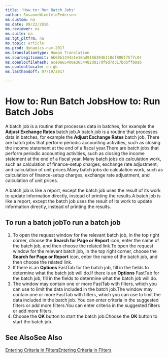 ```yaml
---
title: 'How to: Run Batch Jobs'
author: SusanneWindfeldPedersen
ms.custom: na
ms.date: 09/22/2016
ms.reviewer: na
ms.suite: na
ms.tgt_pltfrm: na
ms.topic: article
ms.prod: dynamics-nav-2017
ms.translationtype: Human Translation
ms.sourcegitcommit: 6b60b1344a1e18ad91863046110df880f75f7c04
ms.openlocfilehash: ace0e65400e3654482d817df9d7d317bd6ffb8ab
ms.contentlocale: en-gb
ms.lasthandoff: 07/19/2017

---
```


# <a name="how-to-run-batch-jobs"></a><span data-ttu-id="92b7e-102">How to: Run Batch Jobs</span><span class="sxs-lookup"><span data-stu-id="92b7e-102">How to: Run Batch Jobs</span></span>
<span data-ttu-id="92b7e-103">A batch job is a routine that processes data in batches, for example the **Adjust Exchange Rates** batch job.</span><span class="sxs-lookup"><span data-stu-id="92b7e-103">A batch job is a routine that processes data in batches, for example the **Adjust Exchange Rates** batch job.</span></span> <span data-ttu-id="92b7e-104">There are batch jobs that perform periodic accounting activities, such as closing the income statement at the end of a fiscal year.</span><span class="sxs-lookup"><span data-stu-id="92b7e-104">There are batch jobs that perform periodic accounting activities, such as closing the income statement at the end of a fiscal year.</span></span> <span data-ttu-id="92b7e-105">Many batch jobs do calculation work, such as calculation of finance-setup charges, exchange rate adjustment, and calculation of unit prices.</span><span class="sxs-lookup"><span data-stu-id="92b7e-105">Many batch jobs do calculation work, such as calculation of finance-setup charges, exchange rate adjustment, and calculation of unit prices.</span></span>

<span data-ttu-id="92b7e-106">A batch job is like a report, except the batch job uses the result of its work to update information directly, instead of printing the results.</span><span class="sxs-lookup"><span data-stu-id="92b7e-106">A batch job is like a report, except the batch job uses the result of its work to update information directly, instead of printing the results.</span></span>

## <a name="to-run-a-batch-job"></a><span data-ttu-id="92b7e-107">To run a batch job</span><span class="sxs-lookup"><span data-stu-id="92b7e-107">To run a batch job</span></span>
1. <span data-ttu-id="92b7e-108">To open the request window for the relevant batch job, in the top right corner, choose the **Search for Page or Report** icon, enter the name of the batch job, and then choose the related link.</span><span class="sxs-lookup"><span data-stu-id="92b7e-108">To open the request window for the relevant batch job, in the top right corner, choose the **Search for Page or Report** icon, enter the name of the batch job, and then choose the related link.</span></span>
2. <span data-ttu-id="92b7e-109">If there is an **Options** FastTab for the batch job, fill in the fields to determine what the batch job will do.</span><span class="sxs-lookup"><span data-stu-id="92b7e-109">If there is an **Options** FastTab for the batch job, fill in the fields to determine what the batch job will do.</span></span>
3. <span data-ttu-id="92b7e-110">The window may contain one or more FastTab with filters, which you can use to limit the data included in the batch job.</span><span class="sxs-lookup"><span data-stu-id="92b7e-110">The window may contain one or more FastTab with filters, which you can use to limit the data included in the batch job.</span></span> <span data-ttu-id="92b7e-111">You can enter criteria in the suggested filters or add more filters.</span><span class="sxs-lookup"><span data-stu-id="92b7e-111">You can enter criteria in the suggested filters or add more filters.</span></span>
4. <span data-ttu-id="92b7e-112">Choose the **OK** button to start the batch job.</span><span class="sxs-lookup"><span data-stu-id="92b7e-112">Choose the **OK** button to start the batch job.</span></span>

## <a name="see-also"></a><span data-ttu-id="92b7e-113">See Also</span><span class="sxs-lookup"><span data-stu-id="92b7e-113">See Also</span></span>
[<span data-ttu-id="92b7e-114">Entering Criteria in Filters</span><span class="sxs-lookup"><span data-stu-id="92b7e-114">Entering Criteria in Filters</span></span>](ui-enter-criteria-filters.md)

